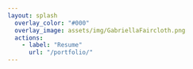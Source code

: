 ```yaml
---
layout: splash
  overlay_color: "#000"
  overlay_image: assets/img/GabriellaFaircloth.png
  actions:
    - label: "Resume"
      url: "/portfolio/"
---
```




